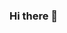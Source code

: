 ### Hi there 👋

<!--
**PRAJWAL2108/PRAJWAL2108** is a ✨ _special_ ✨ repository because its `README.md` (this file) appears on your GitHub profile.

Here are some ideas to get you started:

- 🔭 I’m currently working on ...
- 🌱 I’m currently learning ... Machine Learning, Deep Learning, Full Stack Web Development
- 👯 I’m looking to collaborate on ...
- 🤔 I’m looking for help with ...
- 💬 Ask me about ...
- 📫 How to reach me: ... Linkedin: www.linkedin.com/in/prajwals21
- 😄 Pronouns: ...
- ⚡ Fun fact: ...
-->
